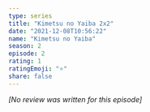 ```yaml
---
type: series
title: "Kimetsu no Yaiba 2x2"
date: "2021-12-08T10:56:22"
name: "Kimetsu no Yaiba"
season: 2
episode: 2
rating: 1
ratingEmoji: "⭐️"
share: false
---
```


_[No review was written for this episode]_
